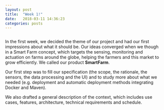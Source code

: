 ```yaml
---
layout: post
title:  "Week 1!"
date:   2018-03-11 14:36:23
categories: posts
---
```

<span class="image featured"><img src="{{ site.baseurl }}/images/logo-medium.png" alt=""></span>

In the first week, we decided the theme of our project and had our first
impressions about what it should be. Our ideas converged when we though in
a Smart Farm concept, which targets the sensing, monitoring and actuation
on farms around the globe, helping the farmers and this market to grow
efficiently. We called our product **SmartFarm**.

Our first step was to fill our specification (the scope, the rationale,
the sensors, the data processing and the UI) and to study more about what
we needed (e.g. deployment and automatic deployment methods integrating
Docker and Maven).

We also drafted a general description of the context, which includes use cases,
features, architecture, technical requirements and schedule.
